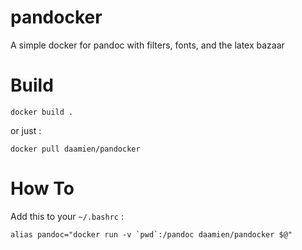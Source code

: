 # pandocker

A simple docker for pandoc with filters, fonts, and the latex bazaar

# Build

```
docker build .
```

or just :

```
docker pull daamien/pandocker
```

# How To

Add this to your `~/.bashrc` :

```
alias pandoc="docker run -v `pwd`:/pandoc daamien/pandocker $@"
```
